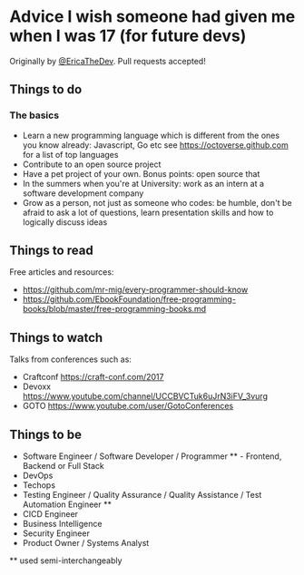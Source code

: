 # Advice I wish someone had given me when I was 17 (for future devs) 
Originally by [@EricaTheDev](https://twitter.com/ericathedev). Pull requests accepted! 

## Things to do
### The basics
- Learn a new programming language which is different from the ones you know already: Javascript, Go etc see https://octoverse.github.com for a list of top languages 
- Contribute to an open source project 
- Have a pet project of your own. Bonus points: open source that 
- In the summers when you're at University: work as an intern at a software development company 
- Grow as a person, not just as someone who codes: be humble, don't be afraid to ask a lot of questions, learn presentation skills and how to logically discuss ideas

## Things to read
Free articles and resources:
- https://github.com/mr-mig/every-programmer-should-know
- https://github.com/EbookFoundation/free-programming-books/blob/master/free-programming-books.md 

## Things to watch
Talks from conferences such as:
- Craftconf https://craft-conf.com/2017 
- Devoxx https://www.youtube.com/channel/UCCBVCTuk6uJrN3iFV_3vurg 
- GOTO https://www.youtube.com/user/GotoConferences

## Things to be
- Software Engineer / Software Developer / Programmer ** - Frontend, Backend or Full Stack
- DevOps
- Techops
- Testing Engineer / Quality Assurance / Quality Assistance / Test Automation Engineer **
- CICD Engineer
- Business Intelligence 
- Security Engineer
- Product Owner / Systems Analyst 

** used semi-interchangeably 
